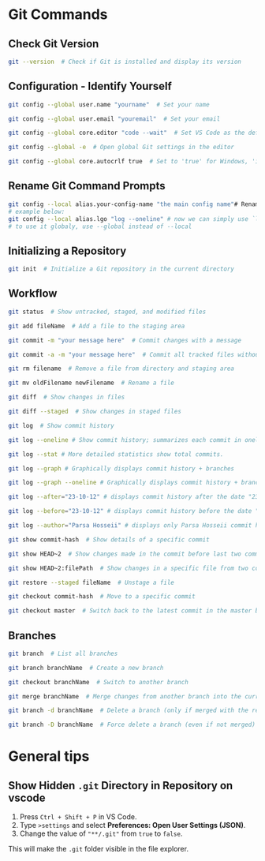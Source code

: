 # Git Commands

## Check Git Version
```sh
git --version  # Check if Git is installed and display its version
```

## Configuration - Identify Yourself
```sh
git config --global user.name "yourname"  # Set your name

git config --global user.email "youremail"  # Set your email

git config --global core.editor "code --wait"  # Set VS Code as the default editor

git config --global -e  # Open global Git settings in the editor

git config --global core.autocrlf true  # Set to 'true' for Windows, 'input' for macOS/Linux
```

## Rename Git Command Prompts
```sh
git config --local alias.your-config-name "the main config name"# Renames git command prompts to your desired name in this project
# example below:
git config --local alias.lgo "log --oneline" # now we can simply use `lgo` to call "log --oneline"
# to use it globaly, use --global instead of --local
```

## Initializing a Repository
```sh
git init  # Initialize a Git repository in the current directory
```

## Workflow
```sh
git status  # Show untracked, staged, and modified files

git add fileName  # Add a file to the staging area

git commit -m "your message here"  # Commit changes with a message

git commit -a -m "your message here"  # Commit all tracked files without staging

git rm filename  # Remove a file from directory and staging area

git mv oldFilename newFilename  # Rename a file

git diff  # Show changes in files

git diff --staged  # Show changes in staged files

git log  # Show commit history

git log --oneline # Show commit history; summarizes each commit in oneline

git log --stat # More detailed statistics show total commits.

git log --graph # Graphically displays commit history + branches

git log --graph --oneline # Graphically displays commit history + branches; summarizes each commit in oneline

git log --after="23-10-12" # displays commit history after the date "23-10-12"

git log --before="23-10-12" # displays commit history before the date "23-10-12"

git log --author="Parsa Hosseii" # displays only Parsa Hosseii commit history

git show commit-hash  # Show details of a specific commit

git show HEAD~2  # Show changes made in the commit before last two commits

git show HEAD~2:filePath  # Show changes in a specific file from two commits before

git restore --staged fileName  # Unstage a file

git checkout commit-hash  # Move to a specific commit

git checkout master  # Switch back to the latest commit in the master branch
```

## Branches
```sh
git branch  # List all branches

git branch branchName  # Create a new branch

git checkout branchName  # Switch to another branch

git merge branchName  # Merge changes from another branch into the current branch

git branch -d branchName  # Delete a branch (only if merged with the remote branch)

git branch -D branchName  # Force delete a branch (even if not merged)
```
# General tips

## Show Hidden `.git` Directory in Repository on vscode
1. Press `Ctrl + Shift + P` in VS Code.
2. Type `>settings` and select **Preferences: Open User Settings (JSON)**.
3. Change the value of `"**/.git"` from `true` to `false`.

This will make the `.git` folder visible in the file explorer.
